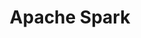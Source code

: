 ---
title: "Apache Spark"
description: "Apache Spark"
tags: 
- Linux
- Observability
- DevOps
- Monitoring 
- APM
- Elasticsearch
- Elastic Stack
- ELK Stack
- Apache Spark
sidebar_position: 3
# last_update:
#   date: 3/28/2023
---